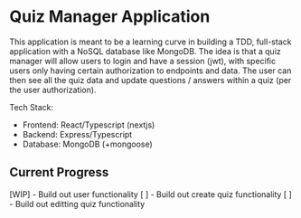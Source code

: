 # Quiz Manager Application

This application is meant to be a learning curve in building a TDD, full-stack application with a NoSQL database like MongoDB. The idea is that a quiz manager will allow users to login and have a session (jwt), with specific users only having certain authorization to endpoints and data. The user can then see all the quiz data and update questions / answers within a quiz (per the user authorization).

Tech Stack:
  - Frontend: React/Typescript (nextjs)
  - Backend: Express/Typescript
  - Database: MongoDB (+mongoose)

## Current Progress

[WIP] - Build out user functionality
[ ] - Build out create quiz functionality
[ ] - Build out editting quiz functionality
